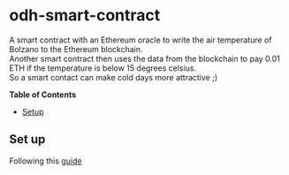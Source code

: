 # odh-smart-contract
A smart contract with an Ethereum oracle to write the air temperature of Bolzano to the Ethereum blockchain.  
Another smart contract then uses the data from the blockchain to pay 0.01 ETH if the temperature is below 15 degrees celsius.  
So a smart contact can make cold days more attractive ;)

**Table of Contents** 
- [Setup](#set-up) 

## Set up
Following this [guide](https://kndrck.co/posts/ethereum_oracles_a_simple_guide/)
